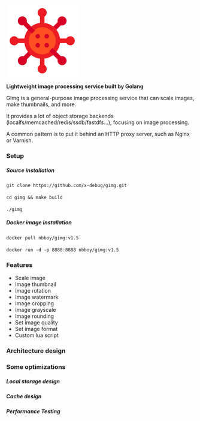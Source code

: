 ![GImg](./resources/logo-192x192.png)

**Lightweight image processing service built by Golang**

GImg is a general-purpose image processing service that can scale images, make thumbnails, and more.

It provides a lot of object storage backends (localfs/memcached/redis/ssdb/fastdfs...), focusing on image processing.

A common pattern is to put it behind an HTTP proxy server, such as Nginx or Varnish.

### Setup
##### Source installation
```shell
git clone https://github.com/x-debug/gimg.git

cd gimg && make build

./gimg
```

##### Docker image installation
```shell
docker pull nbboy/gimg:v1.5

docker run -d -p 8888:8888 nbboy/gimg:v1.5
```

### Features
- Scale image
- Image thumbnail
- Image rotation 
- Image watermark
- Image cropping
- Image grayscale
- Image rounding
- Set image quality 
- Set image format
- Custom lua script

### Architecture design

### Some optimizations

##### Local storage design

##### Cache design

##### Performance Testing
